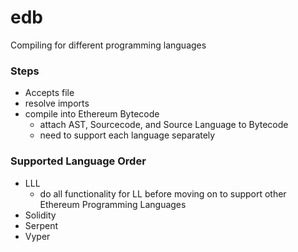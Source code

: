 
# edb





Compiling for different programming languages

### Steps

- Accepts file
- resolve imports
- compile into Ethereum Bytecode
  - attach AST, Sourcecode, and Source Language to Bytecode
  - need to support each language separately



### Supported Language Order

- LLL
  - do all functionality for LL before moving on to support other Ethereum Programming Languages
- Solidity
- Serpent
- Vyper

